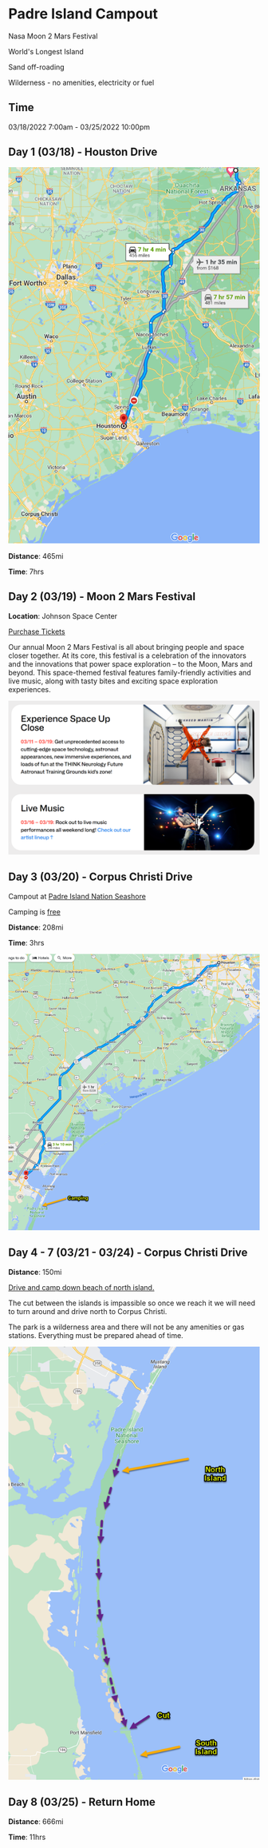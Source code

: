 # Padre Island Campout 

Nasa Moon 2 Mars Festival

World's Longest Island

Sand off-roading

Wilderness - no amenities, electricity or fuel

## Time

03/18/2022 7:00am - 03/25/2022 10:00pm

## Day 1 (03/18) - Houston Drive

![](img/2023-02-27-14-01-11.png)

**Distance**: 465mi

**Time**: 7hrs

## Day 2 (03/19) - Moon 2 Mars Festival

**Location**: Johnson Space Center

[Purchase Tickets](https://spacecenter.org/moon2marsfestival/)


Our annual Moon 2 Mars Festival is all about bringing people and space closer together. At its core, this festival is a celebration of the innovators and the innovations that power space exploration – to the Moon, Mars and beyond. This space-themed festival features family-friendly activities and live music, along with tasty bites and exciting space exploration experiences. 


![](img/2023-02-27-14-21-55.png)

## Day 3 (03/20) - Corpus Christi Drive

Campout at [Padre Island Nation Seashore](https://www.nps.gov/pais/index.htm)

Camping is [free](https://www.nps.gov/pais/planyourvisit/permitsandreservations.htm)

**Distance**: 208mi

**Time**: 3hrs

![](img/2023-02-27-14-05-38.png)

## Day 4 - 7  (03/21 - 03/24) - Corpus Christi Drive

**Distance**: 150mi

[Drive and camp down beach of north island.](https://www.nps.gov/pais/planyourvisit/safety.htm)

The cut between the islands is impassible so once we reach it we will need to turn around and drive north to Corpus Christi.

The park is a wilderness area and there will not be any amenities or gas stations. Everything must be prepared ahead of time.

![](img/2023-02-27-14-13-45.png)

## Day 8 (03/25) - Return Home

**Distance**: 666mi

**Time**: 11hrs